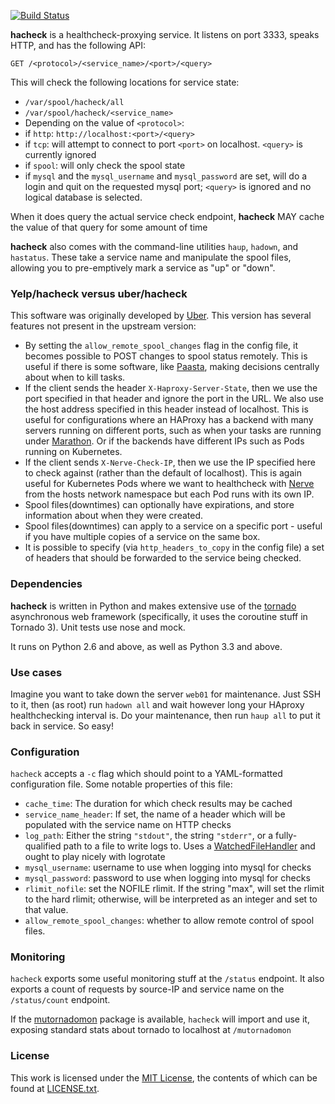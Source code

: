 [![Build Status](https://travis-ci.org/Yelp/hacheck.png)](https://travis-ci.org/Yelp/hacheck)

**hacheck** is a healthcheck-proxying service. It listens on port 3333, speaks HTTP, and has the following API:

    GET /<protocol>/<service_name>/<port>/<query>

This will check the following locations for service state:

 * `/var/spool/hacheck/all`
 * `/var/spool/hacheck/<service_name>`
 * Depending on the value of `<protocol>`:
  * if `http`: `http://localhost:<port>/<query>`
  * if `tcp`: will attempt to connect to port `<port>` on localhost. `<query>` is currently ignored
  * if `spool`: will only check the spool state
  * if `mysql` and the `mysql_username` and `mysql_password` are set, will do a login and quit on the requested mysql port; `<query>` is ignored and no logical database is selected.

When it does query the actual service check endpoint, **hacheck** MAY cache the value of that query for some amount of time

**hacheck** also comes with the command-line utilities `haup`, `hadown`, and `hastatus`. These take a service name and manipulate the spool files, allowing you to pre-emptively mark a service as "up" or "down".

### Yelp/hacheck versus uber/hacheck

This software was originally developed by [Uber](https://github.com/uber/hacheck).
This version has several features not present in the upstream version:

* By setting the `allow_remote_spool_changes` flag in the config file, it becomes possible to POST changes to spool
  status remotely.
  This is useful if there is some software, like [Paasta](https://github.com/Yelp/paasta), making decisions centrally about when
  to kill tasks.
* If the client sends the header `X-Haproxy-Server-State`, then we use the port specified in that header and ignore the
  port in the URL. We also use the host address specified in this header instead of localhost.
  This is useful for configurations where an HAProxy has a backend with many servers running on different ports, such
  as when your tasks are running under [Marathon](https://github.com/mesosphere/marathon). Or if the backends have different
  IPs such as Pods running on Kubernetes.
* If the client sends `X-Nerve-Check-IP`, then we use the IP specified here to check against (rather than the default
  of localhost). This is again useful for Kubernetes Pods where we want to healthcheck with [Nerve](https://github.com/airbnb/nerve)
  from the hosts network namespace but each Pod runs with its own IP.
* Spool files(downtimes) can optionally have expirations, and store information about when they were created.
* Spool files(downtimes) can apply to a service on a specific port - useful if you have multiple copies of a service on
  the same box.
* It is possible to specify (via `http_headers_to_copy` in the config file) a set of headers that should be forwarded
  to the service being checked.

### Dependencies

**hacheck** is written in Python and makes extensive use of the [tornado](http://www.tornadoweb.org/en/stable/) asynchronous web framework (specifically, it uses the coroutine stuff in Tornado 3). Unit tests use nose and mock.

It runs on Python 2.6 and above, as well as Python 3.3 and above.

### Use cases

Imagine you want to take down the server `web01` for maintenance. Just SSH to it, then (as root) run `hadown all` and wait however long your HAproxy healthchecking interval is. Do your maintenance, then run `haup all` to put it back in service. So easy!

### Configuration

`hacheck` accepts a `-c` flag which should point to a YAML-formatted configuration file. Some notable properties of this file:
* `cache_time`: The duration for which check results may be cached
* `service_name_header`: If set, the name of a header which will be populated with the service name on HTTP checks
* `log_path`: Either the string `"stdout"`, the string `"stderr"`, or a fully-qualified path to a file to write logs to. Uses a [WatchedFileHandler](http://docs.python.org/2/library/logging.handlers.html#watchedfilehandler) and ought to play nicely with logrotate
* `mysql_username`: username to use when logging into mysql for checks
* `mysql_password`: password to use when logging into mysql for checks
* `rlimit_nofile`: set the NOFILE rlimit. If the string "max", will set the rlimit to the hard rlimit; otherwise, will be interpreted as an integer and set to that value.
* `allow_remote_spool_changes`: whether to allow remote control of spool files.

### Monitoring

`hacheck` exports some useful monitoring stuff at the `/status` endpoint. It also exports a count of requests by source-IP and service name on the `/status/count` endpoint.

If the [mutornadomon](https://github.com/uber/mutornadomon) package is available, `hacheck` will import and use it, exposing standard stats about tornado to localhost at `/mutornadomon`

### License

This work is licensed under the [MIT License](http://opensource.org/licenses/MIT), the contents of which can be found at [LICENSE.txt](LICENSE.txt).
